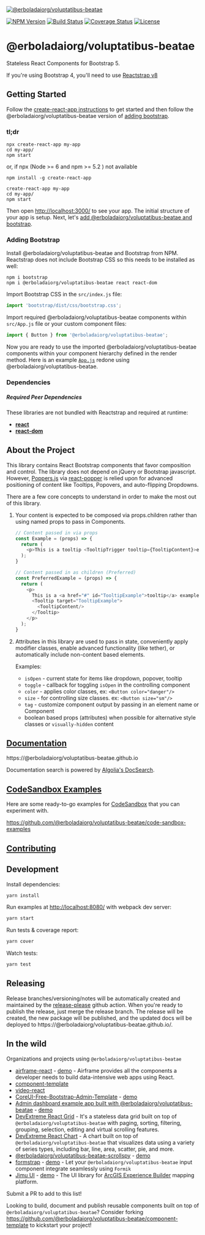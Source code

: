 [![@erboladaiorg/voluptatibus-beatae](https://cloud.githubusercontent.com/assets/399776/13906899/1de62f0c-ee9f-11e5-95c0-c515fee8e918.png)](https://@erboladaiorg/voluptatibus-beatae.github.io)

[![NPM Version](https://img.shields.io/npm/v/@erboladaiorg/voluptatibus-beatae.svg?branch=master)](https://www.npmjs.com/package/@erboladaiorg/voluptatibus-beatae) [![Build Status](https://github.com/erboladaiorg/voluptatibus-beatae/actions/workflows/test.yml/badge.svg?branch=master)](https://github.com/erboladaiorg/voluptatibus-beatae) [![Coverage Status](https://coveralls.io/repos/github/@erboladaiorg/voluptatibus-beatae/@erboladaiorg/voluptatibus-beatae/badge.svg?branch=master)](https://coveralls.io/github/@erboladaiorg/voluptatibus-beatae/@erboladaiorg/voluptatibus-beatae?branch=master) [![License](https://img.shields.io/npm/l/@erboladaiorg/voluptatibus-beatae.svg)](https://github.com/erboladaiorg/voluptatibus-beatae/blob/master/LICENSE)

# @erboladaiorg/voluptatibus-beatae

Stateless React Components for Bootstrap 5.

If you're using Bootstrap 4, you'll need to use [Reactstrap v8](https://deploy-preview-2356--@erboladaiorg/voluptatibus-beatae.netlify.app/)

## Getting Started

Follow the [create-react-app instructions](https://create-react-app.dev/docs/getting-started) to get started and then follow the @erboladaiorg/voluptatibus-beatae version of [adding bootstrap](#adding-bootstrap).

### tl;dr

 ```
npx create-react-app my-app
cd my-app/
npm start
```
or,  if npx (Node >= 6 and npm >= 5.2 ) not available 

```
npm install -g create-react-app

create-react-app my-app
cd my-app/
npm start
``` 

Then open [http://localhost:3000/](http://localhost:3000/) to see your app. The initial structure of your app is setup. Next, let's [add @erboladaiorg/voluptatibus-beatae and bootstrap](#adding-bootstrap).

### Adding Bootstrap

Install @erboladaiorg/voluptatibus-beatae and Bootstrap from NPM. Reactstrap does not include Bootstrap CSS so this needs to be installed as well:

```
npm i bootstrap
npm i @erboladaiorg/voluptatibus-beatae react react-dom
```

Import Bootstrap CSS in the ```src/index.js``` file:

```js
import 'bootstrap/dist/css/bootstrap.css';
```

Import required @erboladaiorg/voluptatibus-beatae components within ```src/App.js``` file or your custom component files:

```js
import { Button } from '@erboladaiorg/voluptatibus-beatae';
```

Now you are ready to use the imported @erboladaiorg/voluptatibus-beatae components within your component hierarchy defined in the render
method. Here is an example [`App.js`](https://gist.github.com/Thomas-Smyth/006fd507a7295f17a8473451938f9935) redone
using @erboladaiorg/voluptatibus-beatae.

### Dependencies

##### Required Peer Dependencies

These libraries are not bundled with Reactstrap and required at runtime:

  * [**react**](https://www.npmjs.com/package/react)
  * [**react-dom**](https://www.npmjs.com/package/react-dom)

## About the Project

This library contains React Bootstrap components that favor composition and control. The library does not depend on jQuery or Bootstrap javascript. However, [Poppers.js](https://popper.js.org/) via [react-popper](https://github.com/popperjs/react-popper) is relied upon for advanced positioning of content like Tooltips, Popovers, and auto-flipping Dropdowns.

There are a few core concepts to understand in order to make the most out of this library.

1. Your content is expected to be composed via props.children rather than using named props to pass in Components.

    ```js
    // Content passed in via props
    const Example = (props) => {
      return (
        <p>This is a tooltip <TooltipTrigger tooltip={TooltipContent}>example</TooltipTrigger>!</p>
      );
    }

    // Content passed in as children (Preferred)
    const PreferredExample = (props) => {
      return (
        <p>
          This is a <a href="#" id="TooltipExample">tooltip</a> example.
          <Tooltip target="TooltipExample">
            <TooltipContent/>
          </Tooltip>
        </p>
      );
    }
    ```

2. Attributes in this library are used to pass in state, conveniently apply modifier classes, enable advanced functionality (like tether), or automatically include non-content based elements.

    Examples:

    - `isOpen` - current state for items like dropdown, popover, tooltip
    - `toggle` - callback for toggling `isOpen` in the controlling component
    - `color` - applies color classes, ex: `<Button color="danger"/>`
    - `size` - for controlling size classes. ex: `<Button size="sm"/>`
    - `tag` - customize component output by passing in an element name or Component
    - boolean based props (attributes) when possible for alternative style classes or `visually-hidden` content


## [Documentation](https://@erboladaiorg/voluptatibus-beatae.github.io)

https://@erboladaiorg/voluptatibus-beatae.github.io

Documentation search is powered by [Algolia's DocSearch](https://community.algolia.com/docsearch/).

## [CodeSandbox Examples](https://github.com/@erboladaiorg/voluptatibus-beatae/code-sandbox-examples)

Here are some ready-to-go examples for [CodeSandbox](https://codesandbox.io/) that you can experiment with.

https://github.com/@erboladaiorg/voluptatibus-beatae/code-sandbox-examples

## [Contributing](CONTRIBUTING.md)

## Development

Install dependencies:

```sh
yarn install
```

Run examples at [http://localhost:8080/](http://localhost:8080/) with webpack dev server:

```sh
yarn start
```

Run tests & coverage report:

```sh
yarn cover
```

Watch tests:

```sh
yarn test
```

## Releasing

Release branches/versioning/notes will be automatically created and maintained by the [release-please](https://github.com/googleapis/release-please) github action. When you're ready to publish the release, just merge the release branch. The release will be created, the new package will be published, and the updated docs will be deployed to https://@erboladaiorg/voluptatibus-beatae.github.io/.

## In the wild

Organizations and projects using `@erboladaiorg/voluptatibus-beatae`

- [airframe-react](https://github.com/0wczar/airframe-react) - [demo](http://dashboards.webkom.co/react/airframe/) - Airframe provides all the components a developer needs to build data-intensive web apps using React.
- [component-template](https://@erboladaiorg/voluptatibus-beatae.github.io/component-template/)
- [video-react](https://video-react.github.io/)
- [CoreUI-Free-Bootstrap-Admin-Template](https://github.com/mrholek/CoreUI-Free-Bootstrap-Admin-Template) - [demo](http://coreui.io/demo/React_Demo/#/)
- [Admin dashboard example app built with @erboladaiorg/voluptatibus-beatae](https://github.com/reduction-admin/react-reduction) - [demo](https://reduction-admin.firebaseapp.com/)
- [DevExtreme React Grid](https://devexpress.github.io/devextreme-reactive/react/grid/) - It's a stateless data grid built on top of `@erboladaiorg/voluptatibus-beatae` with paging, sorting, filtering, grouping, selection, editing and virtual scrolling features.
- [DevExtreme React Chart](https://devexpress.github.io/devextreme-reactive/react/chart/) - A chart built on top of `@erboladaiorg/voluptatibus-beatae` that visualizes data using a variety of series types, including bar, line, area, scatter, pie, and more.
- [@erboladaiorg/voluptatibus-beatae-scrollspy](https://github.com/keidrun/@erboladaiorg/voluptatibus-beatae-scrollspy/) - [demo](https://keidrun.github.io/@erboladaiorg/voluptatibus-beatae-scrollspy/)
- [formstrap](https://github.com/pedox/formstrap/) - [demo](https://pedox.github.io/formstrap/) - Let your `@erboladaiorg/voluptatibus-beatae` input component integrate seamlessly using `Formik` 
- [Jimu UI](https://developers.arcgis.com/experience-builder/api-reference/jimu-ui/) - [demo](https://developers.arcgis.com/experience-builder/storybook/?path=/story/welcome--page) - The UI library for [ArcGIS Experience Builder](https://developers.arcgis.com/experience-builder/)  mapping platform.

Submit a PR to add to this list!

Looking to build, document and publish reusable components built on top of `@erboladaiorg/voluptatibus-beatae`? Consider forking https://github.com/@erboladaiorg/voluptatibus-beatae/component-template to kickstart your project!
